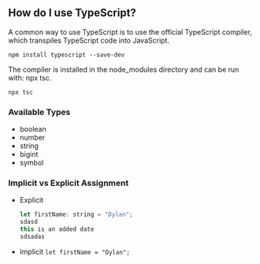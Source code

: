 ## How do I use TypeScript?
A common way to use TypeScript is to use the official TypeScript compiler, which transpiles TypeScript code into JavaScript.

`npm install typescript --save-dev`

The compiler is installed in the node_modules directory and can be run with: npx tsc.

`npx tsc`


### Available Types
- boolean
- number
- string
- bigint
- symbol

### Implicit vs Explicit Assignment
- Explicit
	```javascript
	let firstName: string = "Dylan";
	sdasd
	this is an added date
	sdsadas
	```

- Implicit
	`let firstName = "Dylan";`
